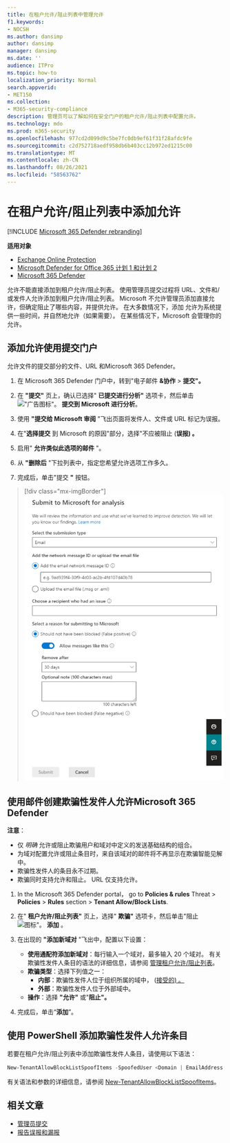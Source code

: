 ```yaml
---
title: 在租户允许/阻止列表中管理允许
f1.keywords:
- NOCSH
ms.author: dansimp
author: dansimp
manager: dansimp
ms.date: ''
audience: ITPro
ms.topic: how-to
localization_priority: Normal
search.appverid:
- MET150
ms.collection:
- M365-security-compliance
description: 管理员可以了解如何在安全门户的租户允许/阻止列表中配置允许。
ms.technology: mdo
ms.prod: m365-security
ms.openlocfilehash: 977cd2d099d9c5be7fc0db9ef61f31f28afdc9fe
ms.sourcegitcommit: c2d752718aedf958db6b403cc12b972ed1215c00
ms.translationtype: MT
ms.contentlocale: zh-CN
ms.lasthandoff: 08/26/2021
ms.locfileid: "58563762"
---
```

# <a name="add-allows-in-the-tenant-allowblock-list"></a>在租户允许/阻止列表中添加允许

[!INCLUDE [Microsoft 365 Defender rebranding](../includes/microsoft-defender-for-office.md)]

**适用对象**
- [Exchange Online Protection](exchange-online-protection-overview.md)
- [Microsoft Defender for Office 365 计划 1 和计划 2](defender-for-office-365.md)
- [Microsoft 365 Defender](../defender/microsoft-365-defender.md)

允许不能直接添加到租户允许/阻止列表。 使用管理员提交过程将 URL、文件和/或发件人允许添加到租户允许/阻止列表。 Microsoft 不允许管理员添加直接允许，但确定阻止了哪些内容，并提供允许。 在大多数情况下，添加 允许为系统提供一些时间，并自然地允许（如果需要）。 在某些情况下，Microsoft 会管理你的允许。

## <a name="add-allows-using-the-submissions-portal"></a>添加允许使用提交门户 

允许文件的提交部分的文件、URL 和Microsoft 365 Defender。 

1. 在 Microsoft 365 Defender 门户中，转到"电子邮件 **&协作** \> **提交"。**

2. 在 **"提交"** 页上，确认已选择" **已提交进行分析"** 选项卡，然后单击 ![ "广告图标"。](../../media/m365-cc-sc-create-icon.png) **提交到 Microsoft 进行分析**。

3. 使用 **"提交给 Microsoft 审阅** "飞出页面将发件人、文件或 URL 标记为误报。 

4. 在"**选择提交** 到 Microsoft 的原因"部分，选择"不应被阻止 (**误报) 。** 

5. 启用" **允许类似此选项的邮件** "。 

6. 从 **"删除后** "下拉列表中，指定您希望允许选项工作多久。

7. 完成后，单击"提交 **"** 按钮。

> [!div class="mx-imgBorder"]
> ![误报提交示例。](../../media/admin-submission-allow-messages.png)

## <a name="create-spoofed-sender-allow-entries-using-microsoft-365-defender"></a>使用邮件创建欺骗性发件人允许Microsoft 365 Defender

**注意**：

- 仅 _明确_ 允许或阻止欺骗用户和域对中定义的发送基础结构的组合。
- 为域对配置允许或阻止条目时，来自该域对的邮件将不再显示在欺骗智能见解中。
- 欺骗性发件人的条目永不过期。
- 欺骗同时支持允许和阻止。 URL 仅支持允许。

1. In the Microsoft 365 Defender portal， go to **Policies & rules** Threat \> **Policies** \> **Rules** section \> **Tenant Allow/Block Lists**.

2. 在" **租户允许/阻止列表"** 页上，选择" **欺骗"** 选项卡，然后单击"阻止 ![ 图标"。](../../media/m365-cc-sc-create-icon.png) **添加** 。

3. 在出现的 **"添加新域对** "飞出中，配置以下设置：
   - **使用通配符添加新域对**：每行输入一个域对，最多输入 20 个域对。 有关欺骗性发件人条目的语法的详细信息，请参阅 [管理租户允许/阻止列表](tenant-allow-block-list.md)。
   - **欺骗类型**：选择下列值之一：
     - **内部**：欺骗性发件人位于组织所属的域中， ([接受的) 。](/exchange/mail-flow-best-practices/manage-accepted-domains/manage-accepted-domains)
     - **外部**：欺骗性发件人位于外部域中。
   - **操作**：选择 **"允许"** 或"**阻止"。**

4. 完成后，单击“**添加**”。

## <a name="add-spoofed-sender-allow-entries-using-powershell"></a>使用 PowerShell 添加欺骗性发件人允许条目

若要在租户允许/阻止列表中添加欺骗性发件人条目，请使用以下语法：

```powershell
New-TenantAllowBlockListSpoofItems -SpoofedUser <Domain | EmailAddress | *> -SendingInfrastructure <Domain | IPAddress/24> -SpoofType <External | Internal> -Action <Allow | Block>
```

有关语法和参数的详细信息，请参阅 [New-TenantAllowBlockListSpoofItems](/powershell/module/exchange/new-tenantallowblocklistspoofitems)。

## <a name="related-articles"></a>相关文章

- [管理员提交](admin-submission.md)
- [报告误报和漏报](report-false-positives-and-false-negatives.md)